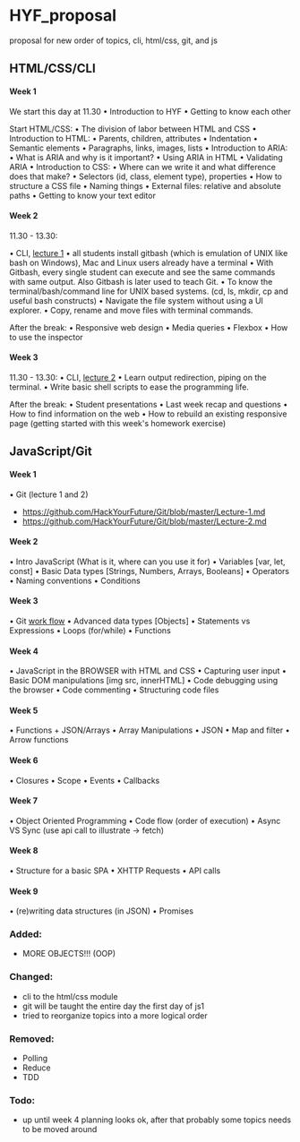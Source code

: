 # HYF_proposal
proposal for new order of topics, cli, html/css, git, and js


## HTML/CSS/CLI

#### Week 1
We start this day at 11.30
• Introduction to HYF
• Getting to know each other

Start HTML/CSS:
• The division of labor between HTML and CSS
• Introduction to HTML:
 • Parents, children, attributes
 • Indentation
 • Semantic elements
 • Paragraphs, links, images, lists
• Introduction to ARIA:
 • What is ARIA and why is it important?
 • Using ARIA in HTML
 • Validating ARIA
• Introduction to CSS:
 • Where can we write it and what difference does that make?
 • Selectors (id, class, element type), properties
 • How to structure a CSS file
 • Naming things
• External files: relative and absolute paths
• Getting to know your text editor

#### Week 2
11.30 - 13.30:

• CLI, [lecture 1](https://github.com/HackYourFuture/CommandLine/blob/master/Lecture-1.md)
    • all students install gitbash (which is emulation of UNIX like bash on Windows), Mac and Linux users already have a terminal
    • With Gitbash, every single student can execute and see the same commands with same output. Also Gitbash is later used to teach Git.
    • To know the terminal/bash/command line for UNIX based systems. (cd, ls, mkdir, cp and useful bash constructs)
    • Navigate the file system without using a UI explorer.
    • Copy, rename and move files with terminal commands.  

After the break:
• Responsive web design
• Media queries
• Flexbox
• How to use the inspector

#### Week 3
11.30 - 13.30:
• CLI, [lecture 2](https://github.com/HackYourFuture/CommandLine/blob/master/Lecture-2.md)
    • Learn output redirection, piping on the terminal.
    • Write basic shell scripts to ease the programming life.


After the break:
• Student presentations
• Last week recap and questions
• How to find information on the web
• How to rebuild an existing responsive page (getting started with this week's homework exercise)


## JavaScript/Git

#### Week 1
• Git (lecture 1 and 2)
- https://github.com/HackYourFuture/Git/blob/master/Lecture-1.md
- https://github.com/HackYourFuture/Git/blob/master/Lecture-2.md

#### Week 2
• Intro JavaScript (What is it, where can you use it for)
• Variables [var, let, const]
• Basic Data types [Strings, Numbers, Arrays, Booleans]
• Operators
• Naming conventions
• Conditions

#### Week 3
• Git [work flow](https://github.com/HackYourFuture/Git/blob/master/Lecture-3.md)
• Advanced data types [Objects]
• Statements vs Expressions 
• Loops (for/while)
• Functions 

#### Week 4
• JavaScript in the BROWSER with HTML and CSS
• Capturing user input
• Basic DOM manipulations [img src, innerHTML]
• Code debugging using the browser
• Code commenting
• Structuring code files

#### Week 5
• Functions + JSON/Arrays
• Array Manipulations 
• JSON
• Map and filter
• Arrow functions

#### Week 6
• Closures 
• Scope 
• Events
• Callbacks

#### Week 7
• Object Oriented Programming
• Code flow (order of execution)
• Async VS Sync (use api call to illustrate -> fetch)

#### Week 8
• Structure for a basic SPA
• XHTTP Requests 
• API calls

#### Week 9
• (re)writing data structures (in JSON)
• Promises



### Added:
- MORE OBJECTS!!! (OOP)

### Changed:
- cli to the html/css module
- git will be taught the entire day the first day of js1
- tried to reorganize topics into a more logical order

### Removed:
- Polling
- Reduce
- TDD 

### Todo:
- up until week 4 planning looks ok, after that probably some topics needs to be moved around

